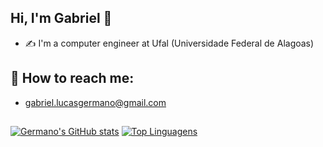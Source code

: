 ## Hi, I'm Gabriel 👋 
- :writing_hand:	I'm a computer engineer at Ufal (Universidade Federal de Alagoas) 
## :monocle_face: How to reach me: 
- gabriel.lucasgermano@gmail.com


##
[![Germano's GitHub stats](https://github-readme-stats.vercel.app/api?username=gabrielgermanoo&show_icons=true&theme=radical)](https://github.com/gabrielgermanoo/github-readme-stats)
[![Top Linguagens](https://github-readme-stats.vercel.app/api/top-langs/?username=gabrielgermanoo&theme=tokyonight)](https://github.com/gabrielgermanoo/github-readme-stats)

